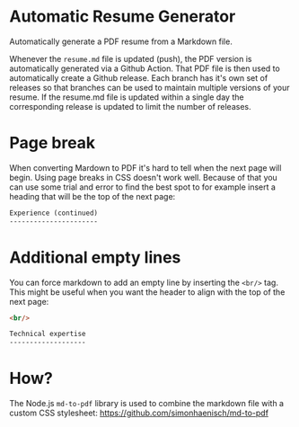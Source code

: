 # Automatic Resume Generator

Automatically generate a PDF resume from a Markdown file.

Whenever the `resume.md` file is updated (push), the PDF version is automatically generated via a Github Action. That PDF file is then used to automatically create a Github release. Each branch has it's own set of releases so that branches can be used to maintain multiple versions of your resume. If the resume.md file is updated within a single day the corresponding release is updated to limit the number of releases.

# Page break

When converting Mardown to PDF it's hard to tell when the next page will begin. Using page breaks in CSS doesn't work well. Because of that you can use some trial and error to find the best spot to for example insert a heading that will be the top of the next page:

```md
Experience (continued)
----------------------
```

# Additional empty lines

You can force markdown to add an empty line by inserting the `<br/>` tag. This might be useful when you want the header to align with the top of the next page:

```md
<br/>

Technical expertise
-------------------
```

# How?

The Node.js `md-to-pdf` library is used to combine the markdown file with a custom CSS stylesheet: https://github.com/simonhaenisch/md-to-pdf